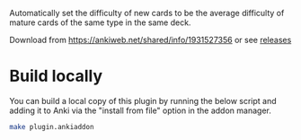 Automatically set the difficulty of new cards to be the average difficulty of
mature cards of the same type in the same deck.

Download from https://ankiweb.net/shared/info/1931527356 or see [releases](https://github.com/AlexRiina/anki_guess_ease/releases)

# Build locally
You can build a local copy of this plugin by running the below script and
adding it to Anki via the "install from file" option in the addon manager.

```sh
make plugin.ankiaddon
```
